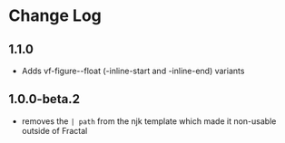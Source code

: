 # Change Log

## 1.1.0

* Adds vf-figure--float (-inline-start and -inline-end) variants

## 1.0.0-beta.2

* removes the `| path` from the njk template which made it non-usable outside of Fractal
